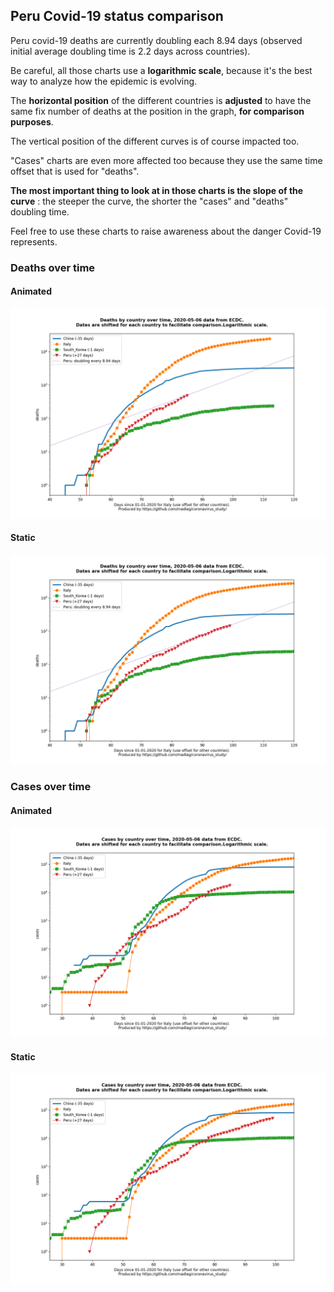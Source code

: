 ## Peru Covid-19 status comparison 

Peru covid-19 deaths are currently doubling each 8.94 days (observed initial average doubling time is 2.2 days across countries).



Be careful, all those charts use a **logarithmic scale**, because it's the best way to analyze how the epidemic is evolving.
 
The **horizontal position** of the different countries is **adjusted** to have the same fix number of deaths at the position in the graph, **for comparison purposes**.

The vertical position of the different curves is of course impacted too.

"Cases" charts are even more affected too because they use the same time offset that is used for "deaths".

**The most important thing to look at in those charts is the slope of the curve** : the steeper the curve, the shorter the "cases" and "deaths" doubling time.

Feel free to use these charts to raise awareness about the danger Covid-19 represents. 


 
### Deaths over time
 
#### Animated
![Peru covid-19 deaths animated chart](https://raw.githubusercontent.com/madlag/coronavirus_study/master/notebooks/graphs/2020-05-06/countries/Peru/2020-05-06_Peru_deaths.gif "Peru covid-19 deaths animated chart")   
 
#### Static
![Peru covid-19 deaths static chart](https://raw.githubusercontent.com/madlag/coronavirus_study/master/notebooks/graphs/2020-05-06/countries/Peru/2020-05-06_Peru_deaths.png "Peru covid-19 deaths static chart")   

 
### Cases over time
 
#### Animated
![Peru covid-19 cases animated chart](https://raw.githubusercontent.com/madlag/coronavirus_study/master/notebooks/graphs/2020-05-06/countries/Peru/2020-05-06_Peru_cases.gif "Peru covid-19 cases animated chart")   
 
#### Static
![Peru covid-19 cases static chart](https://raw.githubusercontent.com/madlag/coronavirus_study/master/notebooks/graphs/2020-05-06/countries/Peru/2020-05-06_Peru_cases.png "Peru covid-19 cases static chart")   

